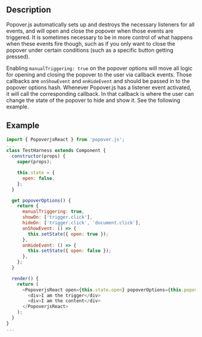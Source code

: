 ## Description

Popover.js automatically sets up and destroys the necessary listeners for all events, and will open and close the popover when those events are triggered. It is sometimes necessary to be in more control of what happens when these events fire though, such as if you only want to close the popover under certain conditions (such as a specific button getting pressed).

Enabling `manualTriggering: true` on the popover options will move all logic for opening and closing the popover to the user via callback events. Those callbacks are `onShowEvent` and `onHideEvent` and should be passed in to the popover options hash. Whenever Popover.js has a listener event activated, it will call the corresponding callback. In that callback is where the user can change the state of the popover to hide and show it. See the following example.

## Example

```javascript
import { PopoverjsReact } from 'popover.js';
...
class TestHarness extends Component {
  constructor(props) {
    super(props);

    this.state = {
      open: false,
    };
  }

  get popoverOptions() {
    return {
      manualTriggering: true,
      showOn: ['trigger.click'],
      hideOn: ['trigger.click', 'document.click'],
      onShowEvent: () => {
        this.setState({ open: true });
      },
      onHideEvent: () => {
        this.setState({ open: false });
      },
    };
  }

  render() {
    return (
      <PopoverjsReact open={this.state.open} popoverOptions={this.popoverOptions}>
        <div>I am the trigger</div>
        <div>I am the content</div>
      </PopoverjsReact>
    );
  }
}
...
```
